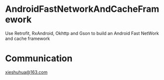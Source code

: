# AndroidFastNetworkAndCacheFramework
Use Retrofit, RxAndroid, Okhttp and Gson to build an Android Fast NetWork and cache framework
# Communication
xieshuhua@163.com
